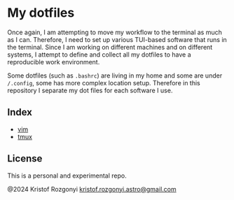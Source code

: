 # My dotfiles

Once again, I am attempting to move my workflow to the terminal as much as I can. Therefore, I need to set up various TUI-based software that runs in the terminal. Since I am working on different machines and on different systems, I attempt to define and collect all my dotfiles to have a reproducible work environment.

Some dotfiles (such as `.bashrc`) are living in my home and some are under `/.config`, some has more complex location setup. Therefore in this repository I separate my dot files for each software I use.

## Index

- [vim](https://github.com/rstofi/dotfiles/tree/main/vim/README.md)
- [tmux](https://github.com/rstofi/dotfiles/tree/main/tmux/README.md)

## License

This is a personal and experimental repo.

@2024 Kristof Rozgonyi [kristof.rozgonyi.astro@gmail.com](mailto:kristof.rozgonyi.astro@gmail.com]) 
